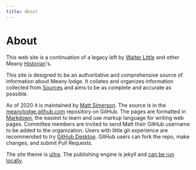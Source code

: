 ```yaml
---
title: About
---
```

# About

This web site is a continuation of a legacy left by [Walter Little](Walter-Little) and other Meany [Historian](Historian)'s.

This site is designed to be an authoritative and comprehensive source of information about Meany lodge. It collates and organizes information collected from [Sources](Sources) and aims to be as complete and accurate as possible.

As of 2020 it is maintained by [Matt Simerson](Matt-Simerson). The source is in the [meanylodge.github.com](https://github.com/MeanyLodge/meanylodge.github.com) repository on GitHub. The pages are formatted in [Markdown](https://www.markdownguide.org), the easiest to learn and use markup language for writing web pages. Committee members are invited to send Matt their GitHub username to be added to the organization. Users with little git experience are recommended to try [GitHub Desktop](https://desktop.github.com). GitHub users can fork the repo, make changes, and submit Pull Requests.

The site theme is [ultra](https://github.com/ronv/ultra). The publishing engine is jekyll and [can be run locally](https://jekyllrb.com/docs/ruby-101/).

